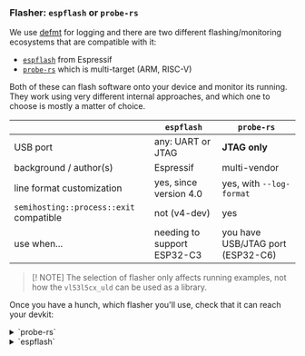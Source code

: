 ### Flasher: `espflash` or `probe-rs`

We use [defmt](https://docs.rs/defmt/latest/defmt/) for logging and there are two different flashing/monitoring ecosystems that are compatible with it:

- [`espflash`](https://github.com/esp-rs/espflash) from Espressif
- [`probe-rs`](https://github.com/probe-rs/probe-rs) which is multi-target (ARM, RISC-V)

Both of these can flash software onto your device and monitor its running. They work using very different internal approaches, and which one to choose is mostly a matter of choice.

||`espflash`|`probe-rs`|
|---|---|---|
|USB port|any: UART or JTAG|**JTAG only**|
|background / author(s)|Espressif|multi-vendor|
|line format customization|yes, since version 4.0|yes, with `--log-format`|
|`semihosting::process::exit` compatible|not (v4-dev)|yes|
|use when...|needing to support ESP32-C3|you have USB/JTAG port (ESP32-C6)|

>[! NOTE]
>The selection of flasher only affects running examples, not how the `vl53l5cx_uld` can be used as a library.

Once you have a hunch, which flasher you'll use, check that it can reach your devkit:

<details><summary>`probe-rs`</summary>

```
$ probe-rs list
The following debug probes were found:
[0]: ESP JTAG -- 303a:1001:54:32:04:07:15:10 (EspJtag)
```
</details>

<details><summary>`espflash`</summary>

```
$ espflash board-info
[2025-03-11T16:22:04Z INFO ] Serial port: '/dev/ttyUSB0'
[2025-03-11T16:22:04Z INFO ] Connecting...
[2025-03-11T16:22:04Z INFO ] Using flash stub
Chip type:         esp32c6 (revision v0.0)
Crystal frequency: 40 MHz
Flash size:        4MB
Features:          WiFi 6, BT 5
MAC address:       54:32:04:07:15:10
```

<!-- #hidden
>[! NOTE]
>Since `espflash` 4.0, both tools can use the same output formatting. We utilize this. If, however, you have `espflash` 3.3 (and are not willing to update), change:
>
>- `examples/m3.rs`: comment out the line `init_defmt();`
>- `Makefile.dev`: remove `--output-format $(DEFMT_HOST_FMT)` from the targets having to do with `espflash`.
-->
</details>
